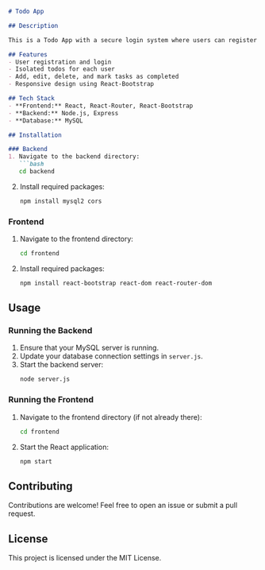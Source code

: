 ```markdown
# Todo App

## Description

This is a Todo App with a secure login system where users can register and log in. Todos are isolated for each user, allowing for personalized task management. The application is built using Node.js for the backend and React for the frontend.

## Features
- User registration and login
- Isolated todos for each user
- Add, edit, delete, and mark tasks as completed
- Responsive design using React-Bootstrap

## Tech Stack
- **Frontend:** React, React-Router, React-Bootstrap
- **Backend:** Node.js, Express
- **Database:** MySQL

## Installation

### Backend
1. Navigate to the backend directory:
   ```bash
   cd backend
   ```

2. Install required packages:
   ```bash
   npm install mysql2 cors
   ```

### Frontend
1. Navigate to the frontend directory:
   ```bash
   cd frontend
   ```

2. Install required packages:
   ```bash
   npm install react-bootstrap react-dom react-router-dom
   ```

## Usage

### Running the Backend
1. Ensure that your MySQL server is running.
2. Update your database connection settings in `server.js`.
3. Start the backend server:
   ```bash
   node server.js
   ```

### Running the Frontend
1. Navigate to the frontend directory (if not already there):
   ```bash
   cd frontend
   ```

2. Start the React application:
   ```bash
   npm start
   ```

## Contributing
Contributions are welcome! Feel free to open an issue or submit a pull request.

## License
This project is licensed under the MIT License.
```
